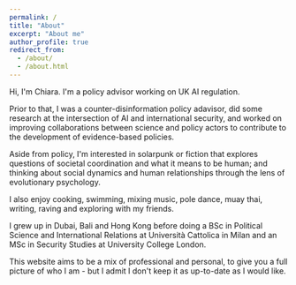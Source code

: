 ```yaml
---
permalink: /
title: "About"
excerpt: "About me"
author_profile: true
redirect_from: 
  - /about/
  - /about.html
---
```


Hi, I'm Chiara. I'm a policy advisor working on UK AI regulation. 

Prior to that, I was a counter-disinformation policy adavisor, did some research at the intersection of AI and international security, and worked on improving collaborations between science and policy actors to contribute to the development of evidence-based policies. 

Aside from policy, I'm interested in solarpunk or fiction that explores questions of societal coordination and what it means to be human; and thinking about social dynamics and human relationships through the lens of evolutionary psychology.

I also enjoy cooking, swimming, mixing music, pole dance, muay thai, writing, raving and exploring with my friends. 

I grew up in Dubai, Bali and Hong Kong before doing a BSc in Political Science and International Relations at Università Cattolica in Milan and an MSc in Security Studies at University College London.

This website aims to be a mix of professional and personal, to give you a full picture of who I am - but I admit I don't keep it as up-to-date as I would like. 
